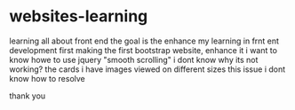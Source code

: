 # websites-learning
learning all about front end
the goal is the enhance my learning in frnt ent development
first making the first bootstrap website, enhance it
i want to know howe to use jquery "smooth scrolling" i dont know why its not working?
the cards i have images viewed on different sizes this issue i dont know how to resolve



thank you
